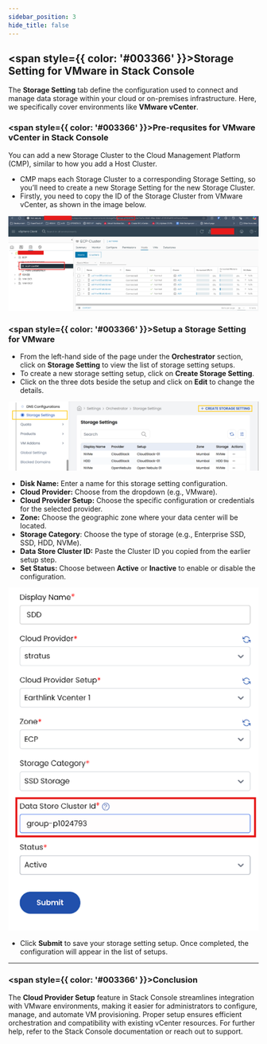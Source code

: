 ```yaml
---
sidebar_position: 3
hide_title: false
---
```


## <span style={{ color: '#003366' }}>Storage Setting for VMware in Stack Console</span>

The **Storage Setting** tab define the configuration used to connect and manage data storage within your cloud or on-premises infrastructure. Here, we specifically cover environments like **VMware vCenter**.

### <span style={{ color: '#003366' }}>Pre-requsites for VMware vCenter in Stack Console</span>

You can add a new Storage Cluster to the Cloud Management Platform (CMP), similar to how you add a Host Cluster. 
- CMP maps each Storage Cluster to a corresponding Storage Setting, so you’ll need to create a new Storage Setting for the new Storage Cluster.
- Firstly, you need to copy the ID of the Storage Cluster from VMware vCenter, as shown in the image below.

![Cloud Provider Setup List](images/s1.png)

### <span style={{ color: '#003366' }}>Setup a Storage Setting for VMware</span>

- From the left-hand side of the page under the **Orchestrator** section, click on **Storage Setting** to view the list of storage setting setups.
- To create a new storage setting setup, click on **Create Storage Setting**.
- Click on the three dots beside the setup and click on **Edit** to change the details.

![Cloud Provider Setup List](images/s0.png)

   - **Disk Name:** Enter a name for this storage setting configuration.
   - **Cloud Provider:** Choose from the dropdown (e.g., VMware).
   - **Cloud Provider Setup:** Choose the specific configuration or credentials for the selected provider.
   - **Zone:** Choose the geographic zone where your data center will be located.
   - **Storage Category**: Choose the type of storage (e.g., Enterprise SSD, SSD, HDD, NVMe).
   - **Data Store Cluster ID:** Paste the Cluster ID you copied from the earlier setup step.
   - **Set Status:** Choose between **Active** or **Inactive** to enable or disable the configuration.

![Cloud Provider Setup List](images/s2.png)

- Click **Submit** to save your storage setting setup. Once completed, the configuration will appear in the list of setups.

---

### <span style={{ color: '#003366' }}>Conclusion</span>

The **Cloud Provider Setup** feature in Stack Console streamlines integration with VMware environments, making it easier for administrators to configure, manage, and automate VM provisioning. Proper setup ensures efficient orchestration and compatibility with existing vCenter resources. For further help, refer to the Stack Console documentation or reach out to support.
